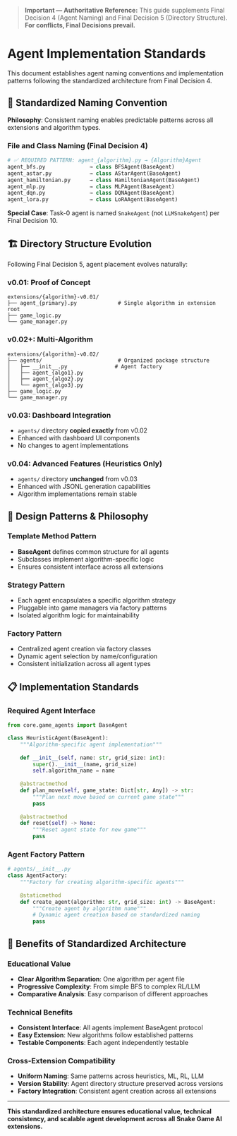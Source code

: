 > **Important — Authoritative Reference:** This guide supplements Final Decision 4 (Agent Naming) and Final Decision 5 (Directory Structure). **For conflicts, Final Decisions prevail.**

# Agent Implementation Standards

This document establishes agent naming conventions and implementation patterns following the standardized architecture from Final Decision 4.

## 🎯 **Standardized Naming Convention**

**Philosophy**: Consistent naming enables predictable patterns across all extensions and algorithm types.

### **File and Class Naming (Final Decision 4)**
```python
# ✅ REQUIRED PATTERN: agent_{algorithm}.py → {Algorithm}Agent
agent_bfs.py              → class BFSAgent(BaseAgent)
agent_astar.py            → class AStarAgent(BaseAgent)  
agent_hamiltonian.py      → class HamiltonianAgent(BaseAgent)
agent_mlp.py              → class MLPAgent(BaseAgent)
agent_dqn.py              → class DQNAgent(BaseAgent)
agent_lora.py             → class LoRAAgent(BaseAgent)
```

**Special Case**: Task-0 agent is named `SnakeAgent` (not `LLMSnakeAgent`) per Final Decision 10.

## 🏗️ **Directory Structure Evolution**

Following Final Decision 5, agent placement evolves naturally:

### **v0.01: Proof of Concept**
```
extensions/{algorithm}-v0.01/
├── agent_{primary}.py             # Single algorithm in extension root
├── game_logic.py
└── game_manager.py
```

### **v0.02+: Multi-Algorithm**
```
extensions/{algorithm}-v0.02/
├── agents/                        # Organized package structure
│   ├── __init__.py               # Agent factory
│   ├── agent_{algo1}.py
│   ├── agent_{algo2}.py
│   └── agent_{algo3}.py
├── game_logic.py
└── game_manager.py
```

### **v0.03: Dashboard Integration**
- `agents/` directory **copied exactly** from v0.02
- Enhanced with dashboard UI components
- No changes to agent implementations

### **v0.04: Advanced Features (Heuristics Only)**
- `agents/` directory **unchanged** from v0.03
- Enhanced with JSONL generation capabilities
- Algorithm implementations remain stable

## 🧠 **Design Patterns & Philosophy**

### **Template Method Pattern**
- **BaseAgent** defines common structure for all agents
- Subclasses implement algorithm-specific logic
- Ensures consistent interface across all extensions

### **Strategy Pattern**
- Each agent encapsulates a specific algorithm strategy
- Pluggable into game managers via factory patterns
- Isolated algorithm logic for maintainability

### **Factory Pattern**
- Centralized agent creation via factory classes
- Dynamic agent selection by name/configuration
- Consistent initialization across all agent types

## 📋 **Implementation Standards**

### **Required Agent Interface**
```python
from core.game_agents import BaseAgent

class HeuristicAgent(BaseAgent):
    """Algorithm-specific agent implementation"""
    
    def __init__(self, name: str, grid_size: int):
        super().__init__(name, grid_size)
        self.algorithm_name = name
    
    @abstractmethod
    def plan_move(self, game_state: Dict[str, Any]) -> str:
        """Plan next move based on current game state"""
        pass
    
    @abstractmethod 
    def reset(self) -> None:
        """Reset agent state for new game"""
        pass
```

### **Agent Factory Pattern**
```python
# agents/__init__.py
class AgentFactory:
    """Factory for creating algorithm-specific agents"""
    
    @staticmethod
    def create_agent(algorithm: str, grid_size: int) -> BaseAgent:
        """Create agent by algorithm name"""
        # Dynamic agent creation based on standardized naming
        pass
```

## 🎯 **Benefits of Standardized Architecture**

### **Educational Value**
- **Clear Algorithm Separation**: One algorithm per agent file
- **Progressive Complexity**: From simple BFS to complex RL/LLM
- **Comparative Analysis**: Easy comparison of different approaches

### **Technical Benefits**
- **Consistent Interface**: All agents implement BaseAgent protocol
- **Easy Extension**: New algorithms follow established patterns
- **Testable Components**: Each agent independently testable

### **Cross-Extension Compatibility**
- **Uniform Naming**: Same patterns across heuristics, ML, RL, LLM
- **Version Stability**: Agent directory structure preserved across versions
- **Factory Integration**: Consistent agent creation across all extensions

---

**This standardized architecture ensures educational value, technical consistency, and scalable agent development across all Snake Game AI extensions.**

